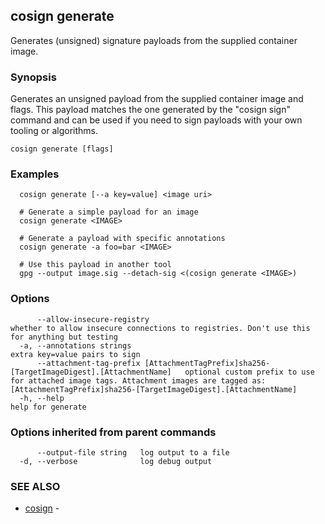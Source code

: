 ## cosign generate

Generates (unsigned) signature payloads from the supplied container image.

### Synopsis

Generates an unsigned payload from the supplied container image and flags.
This payload matches the one generated by the "cosign sign" command and can be used if you need
to sign payloads with your own tooling or algorithms.

```
cosign generate [flags]
```

### Examples

```
  cosign generate [--a key=value] <image uri>

  # Generate a simple payload for an image
  cosign generate <IMAGE>

  # Generate a payload with specific annotations
  cosign generate -a foo=bar <IMAGE>

  # Use this payload in another tool
  gpg --output image.sig --detach-sig <(cosign generate <IMAGE>)
```

### Options

```
      --allow-insecure-registry                                                                  whether to allow insecure connections to registries. Don't use this for anything but testing
  -a, --annotations strings                                                                      extra key=value pairs to sign
      --attachment-tag-prefix [AttachmentTagPrefix]sha256-[TargetImageDigest].[AttachmentName]   optional custom prefix to use for attached image tags. Attachment images are tagged as: [AttachmentTagPrefix]sha256-[TargetImageDigest].[AttachmentName]
  -h, --help                                                                                     help for generate
```

### Options inherited from parent commands

```
      --output-file string   log output to a file
  -d, --verbose              log debug output
```

### SEE ALSO

* [cosign](cosign.md)	 - 

